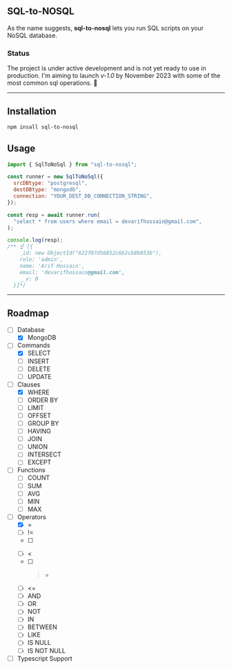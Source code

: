 ## SQL-to-NOSQL

As the name suggests, **sql-to-nosql** lets you run SQL scripts on your NoSQL database.

### Status

The project is under active development and is not yet ready to use in production. I'm aiming to launch _v-1.0_ by November 2023 with some of the most common sql operations. 🤞

---

## Installation

```bash
npm insall sql-to-nosql
```

## Usage

```js
import { SqlToNoSql } from "sql-to-nosql";

const runner = new SqlToNoSql({
  srcDBtype: "postgresql",
  destDBtype: "mongodb",
  connection: "YOUR_DEST_DB_CONNECTION_STRING",
});

const resp = await runner.run(
  "select * from users where email = devarifhossain@gmail.com",
);

console.log(resp);
/** ☝️ [{
    _id: new ObjectId("622f07d56852c662cb8b953b"),
    role: 'admin',
    name: 'Arif Hossain',
    email: 'devarifhossain@gmail.com',
    __v: 0
  }]*/
```

---

## Roadmap

- [ ] Database
  - [x] MongoDB
- [ ] Commands
  - [x] SELECT
  - [ ] INSERT
  - [ ] DELETE
  - [ ] UPDATE
- [ ] Clauses
  - [x] WHERE
  - [ ] ORDER BY
  - [ ] LIMIT
  - [ ] OFFSET
  - [ ] GROUP BY
  - [ ] HAVING
  - [ ] JOIN
  - [ ] UNION
  - [ ] INTERSECT
  - [ ] EXCEPT
- [ ] Functions
  - [ ] COUNT
  - [ ] SUM
  - [ ] AVG
  - [ ] MIN
  - [ ] MAX
- [ ] Operators
  - [x] =
  - [ ] !=
  - [ ] >
  - [ ] <
  - [ ] > =
  - [ ] <=
  - [ ] AND
  - [ ] OR
  - [ ] NOT
  - [ ] IN
  - [ ] BETWEEN
  - [ ] LIKE
  - [ ] IS NULL
  - [ ] IS NOT NULL
- [ ] Typescript Support
